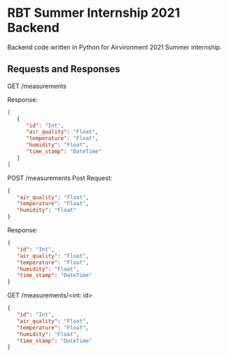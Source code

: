 # RBT Summer Internship 2021 Backend

Backend code written in Python for Airvironment 2021 Summer internship.

## Requests and Responses
GET /measurements

Response:
```JSON
[
   {
      "id": "Int",
      "air_quality": "Float",
      "temperature": "Float",
      "humidity": "Float",
      "time_stamp": "DateTime"
   }
]
```

POST /measurements
Post Request:
```JSON
{
   "air_quality": "Float",
   "temperature": "Float",
   "humidity": "Float"
}
```

Response:
```JSON
{
   "id": "Int",
   "air_quality": "Float",
   "temperature": "Float",
   "humidity": "Float",
   "time_stamp": "DateTime"
}
```

GET /measurements/<int: id>
```JSON
{
   "id": "Int",
   "air_quality": "Float",
   "temperature": "Float",
   "humidity": "Float",
   "time_stamp": "DateTime"
}
```
